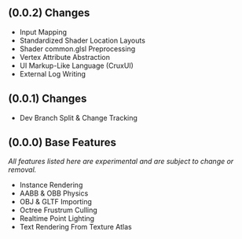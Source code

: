 ## (0.0.2) Changes 
- Input Mapping
- Standardized Shader Location Layouts
- Shader common.glsl Preprocessing
- Vertex Attribute Abstraction
- UI Markup-Like Language (CruxUI)
- External Log Writing

## (0.0.1) Changes
- Dev Branch Split & Change Tracking

## (0.0.0) Base Features
*All features listed here are experimental and are subject to change or removal.*

- Instance Rendering
- AABB & OBB Physics
- OBJ & GLTF Importing
-  Octree Frustrum Culling
-  Realtime Point Lighting
-  Text Rendering From Texture Atlas